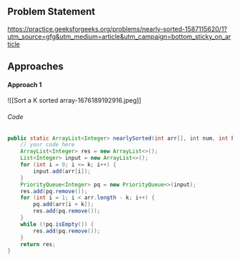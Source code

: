 ## Problem Statement
https://practice.geeksforgeeks.org/problems/nearly-sorted-1587115620/1?utm_source=gfg&utm_medium=article&utm_campaign=bottom_sticky_on_article

## Approaches
#### Approach 1
![[Sort a K sorted array-1676189192916.jpeg]]

###### Code
```java
public static ArrayList<Integer> nearlySorted(int arr[], int num, int k) {  
    // your code here  
    ArrayList<Integer> res = new ArrayList<>();  
    List<Integer> input = new ArrayList<>();  
    for (int i = 0; i <= k; i++) {  
        input.add(arr[i]);  
    }  
    PriorityQueue<Integer> pq = new PriorityQueue<>(input);  
    res.add(pq.remove());  
    for (int i = 1; i < arr.length - k; i++) {  
        pq.add(arr[i + k]);  
        res.add(pq.remove());  
    }  
    while (!pq.isEmpty()) {  
        res.add(pq.remove());  
    }  
    return res;  
}
```